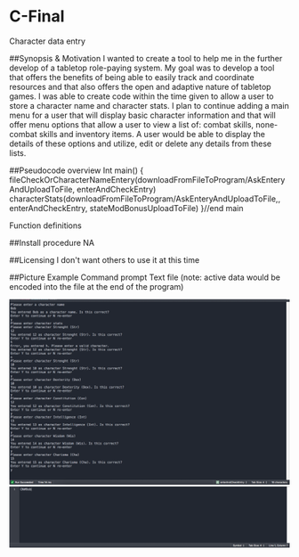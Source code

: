 # C-Final
Character data entry

##Synopsis & Motivation
I wanted to create a tool to help me in the further develop of a tabletop role-paying system. My goal was to develop a tool that offers the benefits of being able to easily track and coordinate resources and that also offers the open and adaptive nature of tabletop games. I was able to create code within the time given to allow a user to store a character name and character stats. I plan to continue adding a main menu for a user that will display basic character information and that will offer menu options that allow a user to view a list of: combat skills, none-combat skills and inventory items. A user would be able to display the details of these options and utilize, edit or delete any details from these lists.

##Pseudocode overview
Int main()
{
fileCheckOrCharacterNameEntery(downloadFromFileToProgram/AskEnteryAndUploadToFile, enterAndCheckEntry)
characterStats(downloadFromFileToProgram/AskEnteryAndUploadToFile,, enterAndCheckEntry, stateModBonusUploadToFile)
}//end main

Function definitions

##Install procedure
NA

##Licensing
I don't want others to use it at this time

##Picture Example
Command prompt
Text file (note: active data would be encoded into the file at the end of the program)

<img src="CPPCommandPrompt.png">

<img src="CPPTextFile.png">
